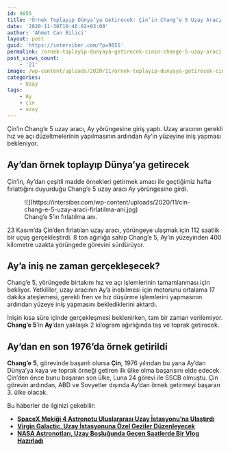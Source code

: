 ```yaml
---
id: 9855
title: 'Örnek Toplayıp Dünya’ya Getirecek: Çin’in Chang’e 5 Uzay Aracı Ay Yörüngesine Girdi'
date: '2020-11-30T10:46:02+03:00'
author: 'Ahmet Can Bilici'
layout: post
guid: 'https://intersiber.com/?p=9855'
permalink: /ornek-toplayip-dunyaya-getirecek-cinin-change-5-uzay-araci-ay-yorungesine-girdi/
post_views_count:
    - '21'
image: /wp-content/uploads/2020/11/ornek-toplayip-dunyaya-getirecek-cin-in-chang-e-5-uzay-araci-ay-yorungesine-girdi.png
categories:
    - Uzay
tags:
    - Ay
    - çin
    - uzay
---
```


Çin’in Chang’e 5 uzay aracı, Ay yörüngesine giriş yaptı. Uzay aracının gerekli hız ve açı düzeltmelerinin yapılmasının ardından Ay’ın yüzeyine iniş yapması bekleniyor.

## Ay’dan örnek toplayıp Dünya’ya getirecek

Çin’in, Ay’dan çeşitli madde örnekleri getirmek amacı ile geçtiğimiz hafta fırlattığını duyurduğu Chang’e 5 uzay aracı Ay yörüngesine girdi.

<figure class="wp-block-image size-large">![](https://intersiber.com/wp-content/uploads/2020/11/cin-chang-e-5-uzay-araci-firlatilma-ani.jpg)<figcaption>Chang’e 5’in fırlatılma anı.</figcaption></figure>23 Kasım’da Çin’den fırlatılan uzay aracı, yörüngeye ulaşmak için 112 saatlik bir uçuş gerçekleştirdi. 8 ton ağırlığa sahip Chang’e 5, Ay’ın yüzeyinden 400 kilometre uzakta yörüngede görevini sürdürüyor.

## Ay’a iniş ne zaman gerçekleşecek?

Chang’e 5, yörüngede birtakım hız ve açı işlemlerinin tamamlanması için bekliyor. Yetkililer, uzay aracının Ay’a inebilmesi için motorunu ortalama 17 dakika ateşlemesi, gerekli fren ve hız düşürme işlemlerini yapmasının ardından yüzeye iniş yapmasını beklediklerini aktardı.

İnişin kısa süre içinde gerçekleşmesi beklenirken, tam bir zaman verilemiyor. **Chang’e 5**’in **Ay**’dan yaklaşık 2 kilogram ağırlığında taş ve toprak getirecek.

## Ay’dan en son 1976’da örnek getirildi

**Chang’e** **5**, görevinde başarılı olursa **Çin**, 1976 yılından bu yana Ay’dan Dünya’ya kaya ve toprak örneği getiren ilk ülke olma başarısını elde edecek. Çin’den önce bunu başaran son ülke, Luna 24 görevi ile SSCB olmuştu. Çin görevin ardından, ABD ve Sovyetler dışında Ay’dan örnek getirmeyi başaran 3. ülke olacak.

Bu haberler de ilginizi çekebilir:

- **[SpaceX Mekiği 4 Astronotu Uluslararası Uzay İstasyonu’na Ulaştırdı](https://intersiber.com/spacex-mekigi-4-astronotu-uluslararasi-uzay-istasyonuna-ulastirdi/)**
- **[Virgin Galactic, Uzay İstasyonuna Özel Geziler Düzenleyecek](https://intersiber.com/virgin-galactic-uzay-istasyonuna-ozel-geziler-duzenleyecek/)**
- **[NASA Astronotları, Uzay Boşluğunda Geçen Saatlerde Bir Vlog Hazırladı](https://intersiber.com/nasa-astronotlari-uzay-boslugunda-gecen-saatlerde-bir-vlog-hazirladi/)**